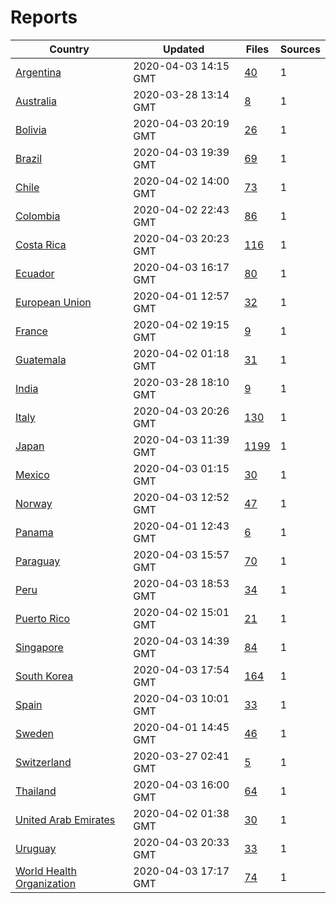 # Reports

| Country | Updated | Files | Sources |
| --- | --- | --- | --- |
| [Argentina](ar/README.md) | 2020-04-03 14:15 GMT | [40](ar/README.md) | 1 |
| [Australia](au/README.md) | 2020-03-28 13:14 GMT | [8](au/README.md) | 1 |
| [Bolivia](bo/README.md) | 2020-04-03 20:19 GMT | [26](bo/README.md) | 1 |
| [Brazil](br/README.md) | 2020-04-03 19:39 GMT | [69](br/README.md) | 1 |
| [Chile](cl/README.md) | 2020-04-02 14:00 GMT | [73](cl/README.md) | 1 |
| [Colombia](co/README.md) | 2020-04-02 22:43 GMT | [86](co/README.md) | 1 |
| [Costa Rica](cr/README.md) | 2020-04-03 20:23 GMT | [116](cr/README.md) | 1 |
| [Ecuador](ec/README.md) | 2020-04-03 16:17 GMT | [80](ec/README.md) | 1 |
| [European Union](eu/README.md) | 2020-04-01 12:57 GMT | [32](eu/README.md) | 1 |
| [France](fr/README.md) | 2020-04-02 19:15 GMT | [9](fr/README.md) | 1 |
| [Guatemala](gt/README.md) | 2020-04-02 01:18 GMT | [31](gt/README.md) | 1 |
| [India](in/README.md) | 2020-03-28 18:10 GMT | [9](in/README.md) | 1 |
| [Italy](it/README.md) | 2020-04-03 20:26 GMT | [130](it/README.md) | 1 |
| [Japan](jp/README.md) | 2020-04-03 11:39 GMT | [1199](jp/README.md) | 1 |
| [Mexico](mx/README.md) | 2020-04-03 01:15 GMT | [30](mx/README.md) | 1 |
| [Norway](no/README.md) | 2020-04-03 12:52 GMT | [47](no/README.md) | 1 |
| [Panama](pa/README.md) | 2020-04-01 12:43 GMT | [6](pa/README.md) | 1 |
| [Paraguay](py/README.md) | 2020-04-03 15:57 GMT | [70](py/README.md) | 1 |
| [Peru](pe/README.md) | 2020-04-03 18:53 GMT | [34](pe/README.md) | 1 |
| [Puerto Rico](pr/README.md) | 2020-04-02 15:01 GMT | [21](pr/README.md) | 1 |
| [Singapore](sg/README.md) | 2020-04-03 14:39 GMT | [84](sg/README.md) | 1 |
| [South Korea](kr/README.md) | 2020-04-03 17:54 GMT | [164](kr/README.md) | 1 |
| [Spain](es/README.md) | 2020-04-03 10:01 GMT | [33](es/README.md) | 1 |
| [Sweden](se/README.md) | 2020-04-01 14:45 GMT | [46](se/README.md) | 1 |
| [Switzerland](ch/README.md) | 2020-03-27 02:41 GMT | [5](ch/README.md) | 1 |
| [Thailand](th/README.md) | 2020-04-03 16:00 GMT | [64](th/README.md) | 1 |
| [United Arab Emirates](ae/README.md) | 2020-04-02 01:38 GMT | [30](ae/README.md) | 1 |
| [Uruguay](uy/README.md) | 2020-04-03 20:33 GMT | [33](uy/README.md) | 1 |
| [World Health Organization](who/README.md) | 2020-04-03 17:17 GMT | [74](who/README.md) | 1 |
